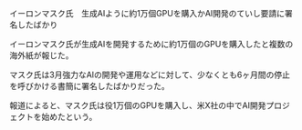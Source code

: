 イーロンマスク氏　生成AIように約1万個GPUを購入かAI開発のていし要請に署名したばかり

イーロンマスク氏が生成AIを開発するために約1万個のGPUを購入したと複数の海外紙が報じた。

マスク氏は3月強力なAIの開発や運用などに対して、少なくとも6ヶ月間の停止を呼びかける書簡に署名したばかりだった。

報道によると、マスク氏は役1万個のGPUを購入し、米X社の中でAI開発プロジェクトを始めたという。
